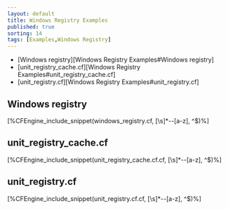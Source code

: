 ```yaml
---
layout: default
title: Windows Registry Examples 
published: true
sorting: 14
tags: [Examples,Windows Registry]
---
```


* [Windows registry][Windows Registry Examples#Windows registry]
* [unit_registry_cache.cf][Windows Registry Examples#unit_registry_cache.cf]
* [unit_registry.cf][Windows Registry Examples#unit_registry.cf]

## Windows registry


[%CFEngine_include_snippet(windows_registry.cf, [\s]*--[a-z], ^$)%]

## unit_registry_cache.cf


[%CFEngine_include_snippet(unit_registry_cache.cf.cf, [\s]*--[a-z], ^$)%]

## unit_registry.cf

[%CFEngine_include_snippet(unit_registry.cf.cf, [\s]*--[a-z], ^$)%]
